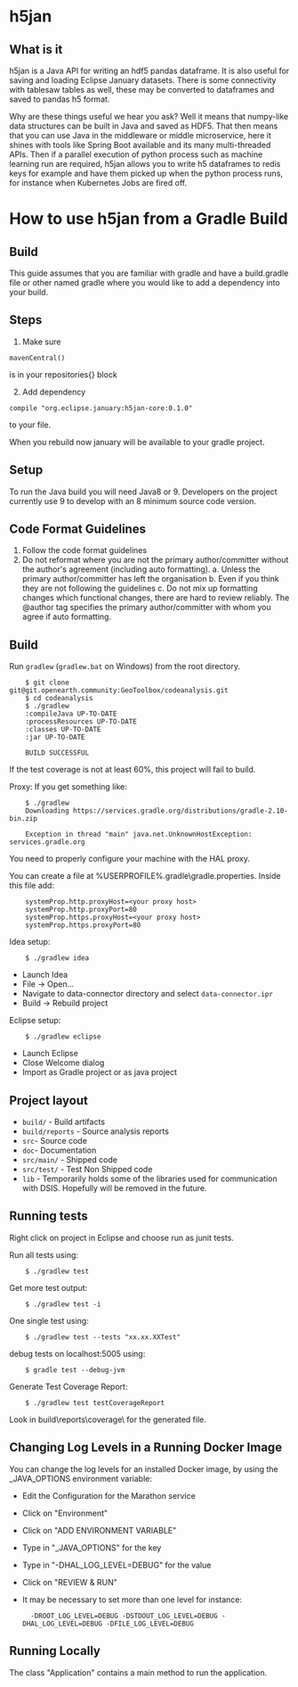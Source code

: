 h5jan
=====

## What is it
h5jan is a Java API for writing an hdf5 pandas dataframe. It is also useful for
saving and loading Eclipse January datasets. There is some connectivity with 
tablesaw tables as well, these may be converted to dataframes and saved to 
pandas h5 format.

Why are these things useful we hear you ask? Well it means that numpy-like data structures can be built in Java and
saved as HDF5. That then means that you can use Java in the middleware or middle
microservice, here it shines with tools like Spring Boot available and its many 
multi-threaded APIs. Then if a parallel execution of python process such as 
machine learning run are required, h5jan allows you to write h5 dataframes to redis
keys for example and have them picked up when the python process runs, for instance
when Kubernetes Jobs are fired off.

How to use h5jan from a Gradle Build
====================================

Build
-----
This guide assumes that you are familiar with gradle and have a build.gradle file or other named gradle where you would like to add a dependency into your build.

Steps
-----
1. Make sure  
~~~~ 
mavenCentral()
~~~~  
is in your repositories{} block


2. Add dependency 
~~~~ 
compile "org.eclipse.january:h5jan-core:0.1.0" 
~~~~ 
to your file.

When you rebuild now january will be available to your gradle project.

## Setup
To run the Java build you will need Java8 or 9. Developers on the project
currently use 9 to develop with an 8 minimum source code version.

## Code Format Guidelines
1.	Follow the code format guidelines
2.	Do not reformat where you are not the primary author/committer without the author's agreement (including auto formatting).
	a.	Unless the primary author/committer has left the organisation
	b.	Even if you think they are not following the guidelines
	c. 	Do not mix up formatting changes which functional changes, there are hard to review reliably.
The @author tag specifies the primary author/committer with whom you agree if auto formatting.


Build
-----

Run `gradlew` (`gradlew.bat` on Windows) from the root directory.

        $ git clone git@git.openearth.community:GeoToolbox/codeanalysis.git
        $ cd codeanalysis
        $ ./gradlew
        :compileJava UP-TO-DATE
        :processResources UP-TO-DATE
        :classes UP-TO-DATE
        :jar UP-TO-DATE

        BUILD SUCCESSFUL

If the test coverage is not at least 60%, this project will fail to build.


Proxy:
If you get something like:

        $ ./gradlew
        Downloading https://services.gradle.org/distributions/gradle-2.10-bin.zip

        Exception in thread "main" java.net.UnknownHostException: services.gradle.org

You need to properly configure your machine with the HAL proxy.

You can create a file at %USERPROFILE%\.gradle\gradle.properties.  Inside this file add:

        systemProp.http.proxyHost=<your proxy host>
        systemProp.http.proxyPort=80
        systemProp.https.proxyHost=<your proxy host>
        systemProp.https.proxyPort=80

Idea setup:

        $ ./gradlew idea

* Launch Idea
* File -> Open...
* Navigate to data-connector directory and select `data-connector.ipr`
* Build -> Rebuild project

Eclipse setup:

        $ ./gradlew eclipse

* Launch Eclipse
* Close Welcome dialog
* Import as Gradle project or as java project

Project layout
--------------

- `build/` - Build artifacts
- `build/reports` - Source analysis reports
- `src`- Source code
- `doc`- Documentation
- `src/main/` - Shipped code
- `src/test/` - Test Non Shipped code
- `lib` - Temporarily holds some of the libraries used for communication with DSIS.  Hopefully will be removed in the future.


Running tests
--------------
Right click on project in Eclipse and choose run as junit tests.

Run all tests using:

        $ ./gradlew test

Get more test output:

        $ ./gradlew test -i

One single test using:

        $ ./gradlew test --tests "xx.xx.XXTest"

debug tests on localhost:5005 using:

        $ gradle test --debug-jvm

Generate Test Coverage Report:

        $ ./gradlew test testCoverageReport

Look in build\reports\coverage\ for the generated file.
	

Changing Log Levels in a Running Docker Image
---------------------------------------------

You can change the log levels for an installed Docker image, by using the \_JAVA\_OPTIONS environment variable:
* Edit the Configuration for the Marathon service
* Click on "Environment"
* Click on "ADD ENVIRONMENT VARIABLE"
* Type in "\_JAVA\_OPTIONS" for the key
* Type in "-DHAL\_LOG\_LEVEL=DEBUG" for the value
* Click on "REVIEW & RUN"
* It may be necessary to set more than one level for instance:
 
        -DROOT_LOG_LEVEL=DEBUG -DSTDOUT_LOG_LEVEL=DEBUG -DHAL_LOG_LEVEL=DEBUG -DFILE_LOG_LEVEL=DEBUG
 


Running Locally
---------------
The class "Application" contains a main method to run the application.

